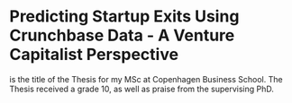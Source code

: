 # Predicting Startup Exits Using Crunchbase Data - A Venture Capitalist Perspective
is the title of the Thesis for my MSc at Copenhagen Business School. The Thesis received a grade 10, as well as praise from the supervising PhD.
